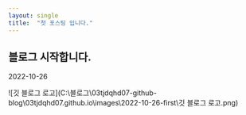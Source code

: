 ```yaml
---
layout: single
title:  "첫 포스팅 입니다."
---
```


## 블로그 시작합니다.

2022-10-26

![깃 블로그 로고](C:\블로그\03tjdqhd07-github-blog\03tjdqhd07.github.io\images\2022-10-26-first\깃 블로그 로고.png)

